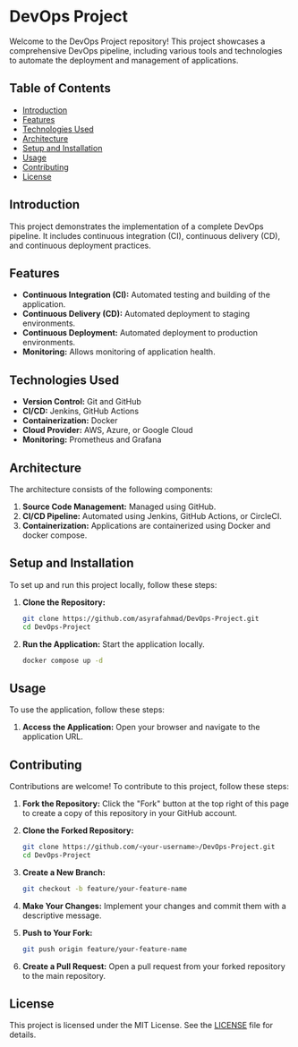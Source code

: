 # DevOps Project

Welcome to the DevOps Project repository! This project showcases a comprehensive DevOps pipeline, including various tools and technologies to automate the deployment and management of applications.

## Table of Contents

- [Introduction](#introduction)
- [Features](#features)
- [Technologies Used](#technologies-used)
- [Architecture](#architecture)
- [Setup and Installation](#setup-and-installation)
- [Usage](#usage)
- [Contributing](#contributing)
- [License](#license)

## Introduction

This project demonstrates the implementation of a complete DevOps pipeline. It includes continuous integration (CI), continuous delivery (CD), and continuous deployment practices.

## Features

- **Continuous Integration (CI):** Automated testing and building of the application.
- **Continuous Delivery (CD):** Automated deployment to staging environments.
- **Continuous Deployment:** Automated deployment to production environments.
- **Monitoring:** Allows monitoring of application health.

## Technologies Used

- **Version Control:** Git and GitHub
- **CI/CD:** Jenkins, GitHub Actions
- **Containerization:** Docker
- **Cloud Provider:** AWS, Azure, or Google Cloud
- **Monitoring:** Prometheus and Grafana

## Architecture

The architecture consists of the following components:

1. **Source Code Management:** Managed using GitHub.
2. **CI/CD Pipeline:** Automated using Jenkins, GitHub Actions, or CircleCI.
3. **Containerization:** Applications are containerized using Docker and docker compose.

## Setup and Installation

To set up and run this project locally, follow these steps:

1. **Clone the Repository:**
    ```bash
    git clone https://github.com/asyrafahmad/DevOps-Project.git
    cd DevOps-Project
    ```
2. **Run the Application:**
    Start the application locally.

    ```bash
    docker compose up -d
    ```

## Usage

To use the application, follow these steps:

1. **Access the Application:**
    Open your browser and navigate to the application URL.

## Contributing

Contributions are welcome! To contribute to this project, follow these steps:

1. **Fork the Repository:**
    Click the "Fork" button at the top right of this page to create a copy of this repository in your GitHub account.

2. **Clone the Forked Repository:**
    ```bash
    git clone https://github.com/<your-username>/DevOps-Project.git
    cd DevOps-Project
    ```

3. **Create a New Branch:**
    ```bash
    git checkout -b feature/your-feature-name
    ```

4. **Make Your Changes:**
    Implement your changes and commit them with a descriptive message.

5. **Push to Your Fork:**
    ```bash
    git push origin feature/your-feature-name
    ```

6. **Create a Pull Request:**
    Open a pull request from your forked repository to the main repository.

## License

This project is licensed under the MIT License. See the [LICENSE](LICENSE) file for details.
